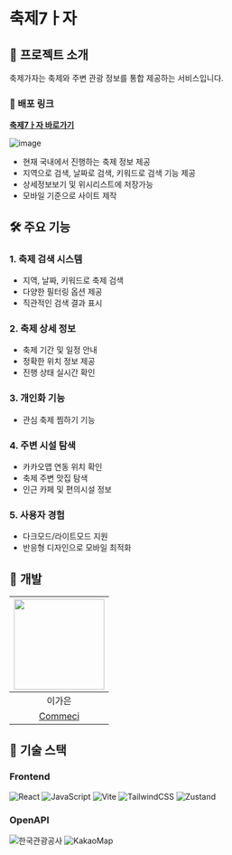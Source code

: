 # 축제7ㅏ자 
## 📱 프로젝트 소개

축제가자는 축제와 주변 관광 정보를 통합 제공하는 서비스입니다.

### 🔗 배포 링크
**[축제7ㅏ자 바로가기](https://go-festival.vercel.app/)**

![image](https://github.com/user-attachments/assets/5e0b2440-0739-44bd-a1a2-61332f7c20b1)

- 현재 국내에서 진행하는 축제 정보 제공
- 지역으로 검색, 날짜로 검색, 키워드로 검색 기능 제공
- 상세정보보기 및 위시리스트에 저장가능
- 모바일 기준으로 사이트 제작

## 🛠 주요 기능

### 1. 축제 검색 시스템
- 지역, 날짜, 키워드로 축제 검색
- 다양한 필터링 옵션 제공
- 직관적인 검색 결과 표시

### 2. 축제 상세 정보
- 축제 기간 및 일정 안내
- 정확한 위치 정보 제공
- 진행 상태 실시간 확인

### 3. 개인화 기능
- 관심 축제 찜하기 기능

### 4. 주변 시설 탐색
- 카카오맵 연동 위치 확인
- 축제 주변 맛집 탐색
- 인근 카페 및 편의시설 정보

### 5. 사용자 경험
- 다크모드/라이트모드 지원
- 반응형 디자인으로 모바일 최적화


## 👥 개발

|<img src="https://github.com/user-attachments/assets/f7307fcd-5554-4256-a515-75ce42874c4b" width="160" height="160">|
|:---:|
|이가은|
|[Commeci](https://github.com/Commeci)|

## 🔧 기술 스택

### Frontend
![React](https://img.shields.io/badge/React-20232A?style=for-the-badge&logo=react&logoColor=61DAFB)
![JavaScript](https://img.shields.io/badge/JavaScript-F7DF1E?style=for-the-badge&logo=javascript&logoColor=black)
![Vite](https://img.shields.io/badge/Vite-646CFF?style=for-the-badge&logo=vite&logoColor=white)
![TailwindCSS](https://img.shields.io/badge/Tailwind_CSS-38B2AC?style=for-the-badge&logo=tailwind-css&logoColor=white)
![Zustand](https://img.shields.io/badge/Zustand-593D88?style=for-the-badge&logo=react&logoColor=white)

### OpenAPI
![한국관광공사](https://img.shields.io/badge/한국관광공사-003399?style=for-the-badge&logo=southkorea&logoColor=white)
![KakaoMap](https://img.shields.io/badge/KakaoMap-FFCD00?style=for-the-badge&logo=kakao&logoColor=black)


